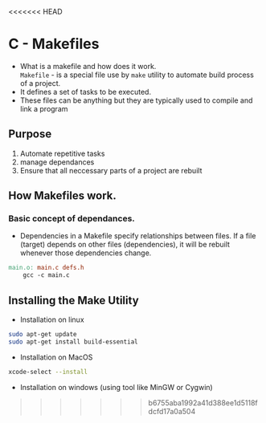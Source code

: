<<<<<<< HEAD
# C - Makefiles

- What is a makefile and how does it work.  
`Makefile` - is a special file use by `make` utility to automate build process of a project.  
- It defines a set of tasks to be executed.  
- These files can be anything but they are typically used to compile and link a program

## Purpose
1. Automate repetitive tasks
2. manage dependances
3. Ensure that all neccessary parts of a project are rebuilt

## How Makefiles work.
### Basic concept of dependances.
- Dependencies in a Makefile specify relationships between files. If a file (target) depends on other files (dependencies), it will be rebuilt whenever those dependencies change.

```makefile
main.o: main.c defs.h
    gcc -c main.c
```

## Installing the Make Utility

- Installation on linux
```sh
sudo apt-get update
sudo apt-get install build-essential
```

- Installation on MacOS
```sh
xcode-select --install
```

- Installation on windows (using tool like MinGW or Cygwin)




>>>>>>> b6755aba1992a41d388ee1d5118fdcfd17a0a504
